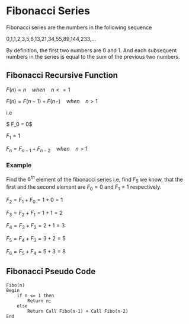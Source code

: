# Fibonacci Series

Fibonacci series are the numbers in the following sequence

0,1,1,2,3,5,8,13,21,34,55,89,144,233,...

By definition, the first two numbers are 0 and 1.
And each subsequent numbers in the series is equal to the sum of the previous two numbers.

## Fibonacci Recursive Function

$F(n) = n \ \ \ \ when \ \ \ \ n <= 1$

$F(n) = F(n-1) + F(n-) \ \ \ \ when \ \ \ \ n > 1$

i.e

$ F_0 = 0$

$F_1 = 1$

$F_n = F_{n-1} + F_{n-2} \ \ \ \ when \ \ \ \ n > 1$

### Example

Find the $6^{th}$ element of the fibonacci series i.e, find $F_5$ we know, that the first and the second element are $F_0 = 0$ and $F_1=1$ respectively.

$F_2 = F_1 + F_0 = 1 + 0 = 1$

$F_3 = F_2 + F_1 = 1 + 1 = 2$

$F_4 = F_3 + F_2 = 2 + 1 = 3$

$F_5 = F_4 + F_3 = 3 + 2 = 5$

$F_6 = F_5 + F_4 = 5 + 3 = 8$


## Fibonacci Pseudo Code

```
Fibo(n)
Begin
    if n <= 1 then
        Return n;
    else
        Return Call Fibo(n-1) + Call Fibo(n-2)
End
```
